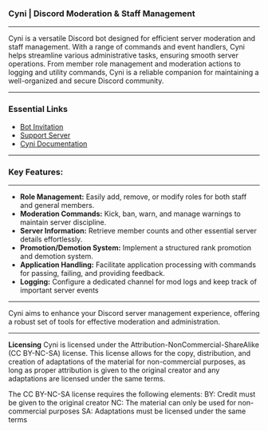 ### Cyni | Discord Moderation & Staff Management
<hr>
Cyni is a versatile Discord bot designed for efficient server moderation and staff management. With a range of commands and event handlers, Cyni helps streamline various administrative tasks, ensuring smooth server operations. From member role management and moderation actions to logging and utility commands, Cyni is a reliable companion for maintaining a well-organized and secure Discord community.
<hr>

### Essential Links
- <a href="https://discord.com/api/oauth2/authorize?client_id=1136945734399295538&permissions=8&scope=bot">Bot Invitation </a>
- <a href="https://discord.gg/2D29TSfNW6">Support Server</a>
- <a href="https://docs.cyni.quprdigital.tk/">Cyni Documentation </a>

<hr>

### Key Features:

<hr>

- **Role Management:** Easily add, remove, or modify roles for both staff and general members.
- **Moderation Commands:** Kick, ban, warn, and manage warnings to maintain server discipline.
- **Server Information:** Retrieve member counts and other essential server details effortlessly.
- **Promotion/Demotion System:** Implement a structured rank promotion and demotion system.
- **Application Handling:** Facilitate application processing with commands for passing, failing, and providing feedback.
- **Logging:** Configure a dedicated channel for mod logs and keep track of important server events
<hr>
Cyni aims to enhance your Discord server management experience, offering a robust set of tools for effective moderation and administration.
<hr>

__Licensing__
Cyni is licensed under the Attribution-NonCommercial-ShareAlike (CC BY-NC-SA) license. This license allows for the copy, distribution, and creation of adaptations of the material for non-commercial purposes, as long as proper attribution is given to the original creator and any adaptations are licensed under the same terms.

The CC BY-NC-SA license requires the following elements:
  BY: Credit must be given to the original creator
  NC: The material can only be used for non-commercial purposes
  SA: Adaptations must be licensed under the same terms
